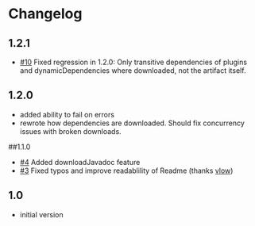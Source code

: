 # Changelog

## 1.2.1
- [#10](https://github.com/qaware/go-offline-maven-plugin/issues/10) Fixed regression in 1.2.0: Only transitive dependencies of plugins and dynamicDependencies where downloaded,
not the artifact itself.

## 1.2.0

- added ability to fail on errors
- rewrote how dependencies are downloaded. Should fix concurrency issues with broken downloads. 

##1.1.0

- [#4](https://github.com/qaware/go-offline-maven-plugin/issues/4) Added downloadJavadoc feature
- [#3](https://github.com/qaware/go-offline-maven-plugin/issues/3) Fixed typos and improve readablility of Readme (thanks [vlow](https://github.com/vlow))    

## 1.0

- initial version